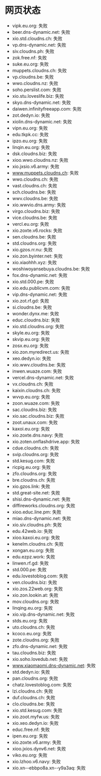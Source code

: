 # 网页状态
- vipk.eu.org: 失败
- beer.dns-dynamic.net: 失败
- xio.std.cloudns.ch: 失败
- vp.dns-dynamic.net: 失败
- siv.cloudns.ph: 失败
- zok.free.nf: 失败
- suke.eu.org: 失败
- muppets.cloudns.ch: 失败
- vp.cloudns.be: 失败
- wwo.cloudns.nz: 失败
- soho.perslist.com: 失败
- xio.stu.loveslife.biz: 失败
- skyo.dns-dynamic.net: 失败
- daiwen.infinityfreeapp.com: 失败
- zot.dedyn.io: 失败
- xiolin.dns-dynamic.net: 失败
- vipn.eu.org: 失败
- edu.tkpk.cc: 失败
- ipzo.eu.org: 失败
- linqin.eu.org: 失败
- dsk.cloudns.biz: 失败
- xioo.wwo.cloudns.nz: 失败
- xio.jxsio.v6.army: 失败
- www.muppets.cloudns.ch: 失败
- wwo.cloudns.ch: 失败
- vast.cloudns.ch: 失败
- sch.cloudns.be: 失败
- wwv.cloudns.be: 失败
- xio.wwvio.dns.army: 失败
- virgo.cloudns.biz: 失败
- vice.cloudns.be: 失败
- vercl.eu.org: 失败
- xio.zoxte.v6.rocks: 失败
- sen.cloudns.be: 失败
- std.cloudns.org: 失败
- xio.gzos.rr.nu: 失败
- xio.zon.byinter.net: 失败
- xio.xiaohhh.xyz: 失败
- woshiwoyansebuya.cloudns.be: 失败
- fox.dns-dynamic.net: 失败
- xio.std.000.pe: 失败
- xio.edu.publicvm.com: 失败
- vip.dns-dynamic.net: 失败
- xio.zot.rf.gd: 失败
- si.cloudns.be: 失败
- wonder.dynx.me: 失败
- educ.cloudns.biz: 失败
- xio.std.cloudns.org: 失败
- skyle.eu.org: 失败
- skvip.eu.org: 失败
- zosx.eu.org: 失败
- xio.zon.myredirect.us: 失败
- xeo.dedyn.io: 失败
- xio.wwv.cloudns.be: 失败
- inwen.wuaze.com: 失败
- vercel.dns-dynamic.net: 失败
- vx.cloudns.ch: 失败
- kaixin.cloudns.ch: 失败
- wvvp.eu.org: 失败
- zoon.wuaze.com: 失败
- sac.cloudns.biz: 失败
- xio.sac.cloudns.biz: 失败
- zoot.unaux.com: 失败
- kaxoi.eu.org: 失败
- xio.zoxte.dns.navy: 失败
- xio.zoten.onflashdrive.app: 失败
- cdue.cloudns.ch: 失败
- svip.cloudns.org: 失败
- std.kesug.com: 失败
- ricpig.eu.org: 失败
- zfo.cloudns.org: 失败
- bre.cloudns.ch: 失败
- xio.gzos.link: 失败
- std.great-site.net: 失败
- shisi.dns-dynamic.net: 失败
- diffireworks.cloudns.org: 失败
- xioo.educ.line.pm: 失败
- miao.dns-dynamic.net: 失败
- xio.siv.cloudns.ph: 失败
- edu.42web.io: 失败
- xioo.kaxoi.eu.org: 失败
- kenelm.cloudns.ch: 失败
- xongan.eu.org: 失败
- edu.ezpz.work: 失败
- linwen.rf.gd: 失败
- std.000.pe: 失败
- edu.lovestoblog.com: 失败
- ven.cloudns.biz: 失败
- xio.zos.22web.org: 失败
- xio.zon.lookin.at: 失败
- mov.cloudns.org: 失败
- linqing.eu.org: 失败
- xio.vip.dns-dynamic.net: 失败
- stds.eu.org: 失败
- uto.cloudns.ch: 失败
- kcoco.eu.org: 失败
- zote.cloudns.org: 失败
- zfo.dns-dynamic.net: 失败
- tau.cloudns.biz: 失败
- xio.soho.lovedub.net: 失败
- www.xiaomaomi.dns-dynamic.net: 失败
- std.dedyn.io: 失败
- pan.cloudns.org: 失败
- chatz.lovestoblog.com: 失败
- lzi.cloudns.ch: 失败
- duf.cloudns.ch: 失败
- clo.cloudns.be: 失败
- xio.std.kesug.com: 失败
- xio.zoot.myfw.us: 失败
- xio.xeo.dedyn.io: 失败
- educ.free.nf: 失败
- ipen.eu.org: 失败
- xio.zoxte.v6.army: 失败
- xioo.jxios.dynv6.net: 失败
- viko.eu.org: 失败
- xio.lzhoo.v6.navy: 失败
- xio.xn--ebbpo8a.xn--y9a3aq: 失败

